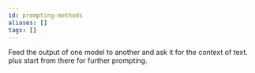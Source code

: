 ```yaml
---
id: prompting-methods
aliases: []
tags: []
---
```


Feed the output of one model to another and ask it for the context of text.
plus start from there for further prompting.
